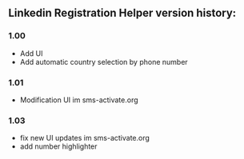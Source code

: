 ## Linkedin Registration Helper version history:
### 1.00 
- Add UI 
- Add automatic country selection by phone number

### 1.01
- Modification UI im sms-activate.org 

### 1.03
- fix new UI updates im sms-activate.org 
- add number highlighter


